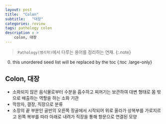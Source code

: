 ```yaml
---
layout: post
title:  "Colon"
subtitle:   "대장"
categories: review
tags: pathology colon
description : > 
    colon, 대장
---
```


> `Pathology(병리학)`에서 다루는 용어를 정리하는 연재.
{:.note}

<!--more-->

0. this unordered seed list will be replaced by the toc
{:toc .large-only}

## Colon, 대장
- 소화되지 않은 음식물로부터 수분을 흡수하고 찌꺼기는 보관하여 대변 형태로 몸 밖으로 배출하는 역할을 하는 소화 기관
- 막창자, 결장, 직장으로 분류
- 소장의 끝 부분인 골반의 오른쪽 장골에서 시작되어 위로 올라가 상복부를 가로지르고 왼쪽 복부를 따라 아래로 내려가 직장을 통해 항문으로 연결된 모양